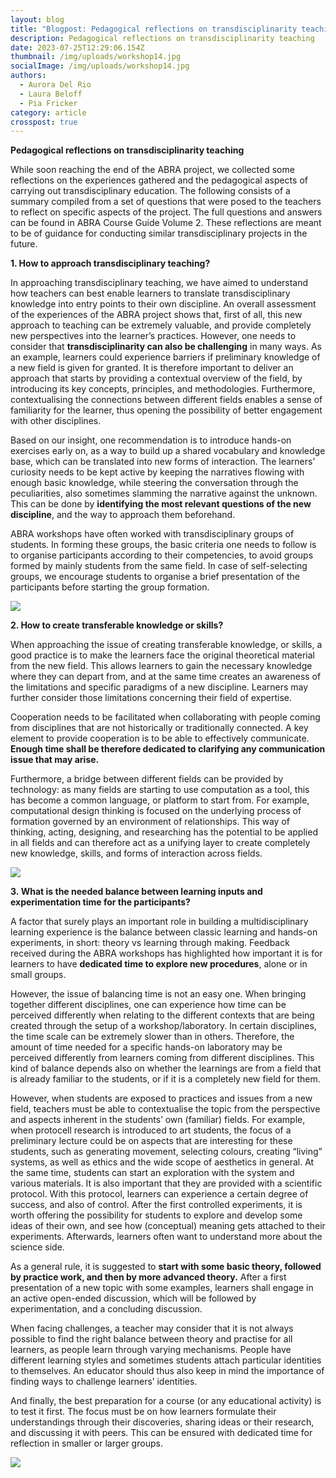 ```yaml
---
layout: blog
title: "Blogpost: Pedagogical reflections on transdisciplinarity teaching"
description: Pedagogical reflections on transdisciplinarity teaching
date: 2023-07-25T12:29:06.154Z
thumbnail: /img/uploads/workshop14.jpg
socialImage: /img/uploads/workshop14.jpg
authors:
  - Aurora Del Rio
  - Laura Beloff
  - Pia Fricker
category: article
crosspost: true
---
```

**Pedagogical reflections on transdisciplinarity teaching**

While soon reaching the end of the ABRA project, we collected some reflections on the experiences gathered and the pedagogical aspects of carrying out transdisciplinary education. The following consists of a summary compiled from a set of questions that were posed to the teachers to reflect on specific aspects of the project. The full questions and answers can be found in ABRA Course Guide Volume 2. These reflections are meant to be of guidance for conducting similar transdisciplinary projects in the future. 

**1. How to approach transdisciplinary teaching?** 

In approaching transdisciplinary teaching, we have aimed to understand how teachers can best enable learners to translate transdisciplinary knowledge into entry points to their own discipline. An overall assessment of the experiences of the ABRA project shows that, first of all, this new approach to teaching can be extremely valuable, and provide completely new perspectives into the learner’s practices. However, one needs to consider that **transdisciplinarity can also be challenging** in many ways. As an example, learners could experience barriers if preliminary knowledge of a new field is given for granted. It is therefore important to deliver an approach that starts by providing a contextual overview of the field, by introducing its key concepts, principles, and methodologies. Furthermore, contextualising the connections between different fields enables a sense of familiarity for the learner, thus opening the possibility of better engagement with other disciplines.

Based on our insight, one recommendation is to introduce hands-on exercises early on, as a way to build up a shared vocabulary and knowledge base, which can be translated into new forms of interaction. The learners’ curiosity needs to be kept active by keeping the narratives flowing with enough basic knowledge, while steering the conversation through the peculiarities, also sometimes slamming the narrative against the unknown. This can be done by **identifying the most relevant questions of the new discipline**, and the way to approach them beforehand.

ABRA workshops have often worked with transdisciplinary groups of students. In forming these groups, the basic criteria one needs to follow is to organise participants according to their competencies, to avoid groups formed by mainly students from the same field. In case of self-selecting groups, we encourage students to organise a brief presentation of the participants before starting the group formation. 

![](/img/uploads/workshop9.jpg)

**2. How to create transferable knowledge or skills?**

When approaching the issue of creating transferable knowledge, or skills, a good practice is to make the learners face the original theoretical material from the new field. This allows learners to gain the necessary knowledge where they can depart from, and at the same time creates an awareness of the limitations and specific paradigms of a new discipline. Learners may further consider those limitations concerning their field of expertise.

Cooperation needs to be facilitated when collaborating with people coming from disciplines that are not historically or traditionally connected. A key element to provide cooperation is to be able to effectively communicate. **Enough time shall be therefore dedicated to clarifying any communication issue that may arise.**

Furthermore, a bridge between different fields can be provided by technology: as many fields are starting to use computation as a tool, this has become a common language, or platform to start from. For example, computational design thinking is focused on the underlying process of formation governed by an environment of relationships. This way of thinking, acting, designing, and researching has the potential to be applied in all fields and can therefore act as a unifying layer to create completely new knowledge, skills, and forms of interaction across fields.

![](/img/uploads/fablab-6.jpg)

**3. What is the needed balance between learning inputs and experimentation time for the participants?** 

A factor that surely plays an important role in building a multidisciplinary learning experience is the balance between classic learning and hands-on experiments, in short: theory vs learning through making. Feedback received during the ABRA workshops has highlighted how important it is for learners to have **dedicated time to explore new procedures**, alone or in small groups.

However, the issue of balancing time is not an easy one. When bringing together different disciplines, one can experience how time can be perceived differently when relating to the different contexts that are being created through the setup of a workshop/laboratory. In certain disciplines, the time scale can be extremely slower than in others. Therefore, the amount of time needed for a specific hands-on laboratory may be perceived differently from learners coming from different disciplines. This kind of balance depends also on whether the learnings are from a field that is already familiar to the students, or if it is a completely new field for them. 

However, when students are exposed to practices and issues from a new field, teachers must be able to contextualise the topic from the perspective and aspects inherent in the students’ own (familiar) fields. For example, when protocell research is introduced to art students, the focus of a preliminary lecture could be on aspects that are interesting for these students, such as generating movement, selecting colours, creating “living” systems, as well as ethics and the wide scope of aesthetics in general. At the same time, students can start an exploration with the system and various materials. It is also important that they are provided with a scientific protocol. With this protocol, learners can experience a certain degree of success, and also of control. After the first controlled experiments, it is worth offering the possibility for students to explore and develop some ideas of their own, and see how (conceptual) meaning gets attached to their experiments. Afterwards, learners often want to understand more about the science side.

As a general rule, it is suggested to **start with some basic theory, followed by practice work, and then by more advanced theory.** After a first presentation of a new topic with some examples, learners shall engage in an active open-ended discussion, which will be followed by experimentation, and a concluding discussion. 

When facing challenges, a teacher may consider that it is not always possible to find the right balance between theory and practise for all learners, as people learn through varying mechanisms. People have different learning styles and sometimes students attach particular identities to themselves. An educator should thus also keep in mind the importance of finding ways to challenge learners’ identities.

And finally, the best preparation for a course (or any educational activity) is to test it first. The focus must be on how learners formulate their understandings through their discoveries, sharing ideas or their research, and discussing it with peers. This can be ensured with dedicated time for reflection in smaller or larger groups.

![](/img/uploads/workshop14.jpg)